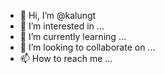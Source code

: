 - 👋 Hi, I’m @kalungt
- 👀 I’m interested in ...
- 🌱 I’m currently learning ...
- 💞️ I’m looking to collaborate on ...
- 📫 How to reach me ...

<!---
kalungt/kalungt is a ✨ special ✨ repository because its `README.md` (this file) appears on your GitHub profile.
You can click the Preview link to take a look at your changes.
--->
